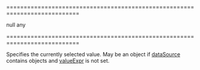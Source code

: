 <!--**
/*-------------------------------------------
    Auto-generated file. Do not modify.
-------------------------------------------

**-->
===========================================================================
<!--default-->null<!--/default-->
<!--type-->any<!--/type-->
===========================================================================

<!--shortDescription-->
Specifies the currently selected value. May be an object if [dataSource]({basewidgetpath}/Configuration/#dataSource) contains objects and [valueExpr]({basewidgetpath}/Configuration/#valueExpr) is not set.
<!--/shortDescription-->

<!--fullDescription-->

<!--/fullDescription-->